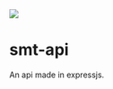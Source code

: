 <img src="https://travis-ci.org/smtc7648/smt-api.svg?branch=master" />

# smt-api
An api made in expressjs.
